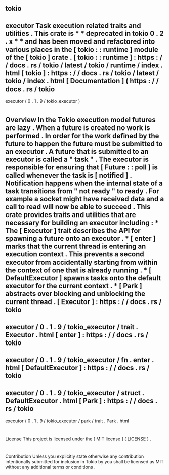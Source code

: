 #
tokio
-
executor
Task
execution
related
traits
and
utilities
.
This
crate
is
*
*
deprecated
in
tokio
0
.
2
.
x
*
*
and
has
been
moved
and
refactored
into
various
places
in
the
[
tokio
:
:
runtime
]
module
of
the
[
tokio
]
crate
.
[
tokio
:
:
runtime
]
:
https
:
/
/
docs
.
rs
/
tokio
/
latest
/
tokio
/
runtime
/
index
.
html
[
tokio
]
:
https
:
/
/
docs
.
rs
/
tokio
/
latest
/
tokio
/
index
.
html
[
Documentation
]
(
https
:
/
/
docs
.
rs
/
tokio
-
executor
/
0
.
1
.
9
/
tokio_executor
)
#
#
Overview
In
the
Tokio
execution
model
futures
are
lazy
.
When
a
future
is
created
no
work
is
performed
.
In
order
for
the
work
defined
by
the
future
to
happen
the
future
must
be
submitted
to
an
executor
.
A
future
that
is
submitted
to
an
executor
is
called
a
"
task
"
.
The
executor
is
responsible
for
ensuring
that
[
Future
:
:
poll
]
is
called
whenever
the
task
is
[
notified
]
.
Notification
happens
when
the
internal
state
of
a
task
transitions
from
"
not
ready
"
to
ready
.
For
example
a
socket
might
have
received
data
and
a
call
to
read
will
now
be
able
to
succeed
.
This
crate
provides
traits
and
utilities
that
are
necessary
for
building
an
executor
including
:
*
The
[
Executor
]
trait
describes
the
API
for
spawning
a
future
onto
an
executor
.
*
[
enter
]
marks
that
the
current
thread
is
entering
an
execution
context
.
This
prevents
a
second
executor
from
accidentally
starting
from
within
the
context
of
one
that
is
already
running
.
*
[
DefaultExecutor
]
spawns
tasks
onto
the
default
executor
for
the
current
context
.
*
[
Park
]
abstracts
over
blocking
and
unblocking
the
current
thread
.
[
Executor
]
:
https
:
/
/
docs
.
rs
/
tokio
-
executor
/
0
.
1
.
9
/
tokio_executor
/
trait
.
Executor
.
html
[
enter
]
:
https
:
/
/
docs
.
rs
/
tokio
-
executor
/
0
.
1
.
9
/
tokio_executor
/
fn
.
enter
.
html
[
DefaultExecutor
]
:
https
:
/
/
docs
.
rs
/
tokio
-
executor
/
0
.
1
.
9
/
tokio_executor
/
struct
.
DefaultExecutor
.
html
[
Park
]
:
https
:
/
/
docs
.
rs
/
tokio
-
executor
/
0
.
1
.
9
/
tokio_executor
/
park
/
trait
.
Park
.
html
#
#
License
This
project
is
licensed
under
the
[
MIT
license
]
(
LICENSE
)
.
#
#
#
Contribution
Unless
you
explicitly
state
otherwise
any
contribution
intentionally
submitted
for
inclusion
in
Tokio
by
you
shall
be
licensed
as
MIT
without
any
additional
terms
or
conditions
.
